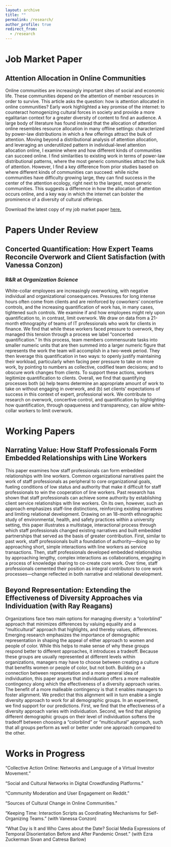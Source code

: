 ```yaml
---
layout: archive
title: ""
permalink: /research/
author_profile: true
redirect_from:
  - /research
---
```


# Job Market Paper

## Attention Allocation in Online Communities

Online communities are increasingly important sites of social and economic life. These communities depend on the attention of member resources in order to survive. This article asks the question: how is attention allocated in online communities? Early work highlighted a key promise of the internet: to counteract homogenizing cultural forces in society and provide a more egalitarian context for a greater diversity of content to find an audience. A large body of literature has found instead that the allocation of attention online resembles resource allocation in many offline settings: characterized by power-law distributions in which a few offerings attract the bulk of attention. Moving beyond a distributional analysis of attention allocation, and leveraging an underutilized pattern in individual-level attention allocation online, I examine where and how different kinds of communities can succeed online. I find similarities to existing work in terms of power-law distributional patterns, where the most generic communities attract the bulk of attention. However, I find a key difference from prior studies based on where different kinds of communities can succeed: while niche communities have difficulty growing large, they can find success in the center of the attention ecology, right next to the largest, most generic communities. This suggests a difference in how the allocation of attention occurs online, and a key way in which the internet can bolster the prominence of a diversity of cultural offerings.

Download the latest copy of my job market paper <a href="https://jmellody.github.io/files/Mellody_Attention_Allocation.pdf" target="_blank">here.</a>

# Papers Under Review

## Concerted Quantification: How Expert Teams Reconcile Overwork and Client Satisfaction (with Vanessa Conzon)

### R&R at *Organization Science*

White-collar employees are increasingly overworking, with negative individual and organizational consequences. Pressures for long intense hours often come from clients and are reinforced by coworkers’ concertive controls, and the increasing quantification of work has, in many cases, tightened such controls. We examine if and how employees might rely upon quantification to, in contrast, limit overwork. We draw on data from a 21-month ethnography of teams of IT professionals who work for clients in finance. We find that while these workers faced pressure to overwork, they managed this tension through a process we label “concerted quantification.” In this process, team members commensurate tasks into smaller numeric units that are then summed into a larger numeric figure that represents the work the team will accomplish in a two-week period. They then leverage this quantification in two ways: to openly justify maintaining their workload, particularly when facing peer pressure to take on more work, by pointing to numbers as collective, codified team decisions; and to obscure work changes from clients. To support these actions, workers legitimize quantification to clients. Overall, we find that quantifying processes both (a) help teams determine an appropriate amount of work to take on without engaging in overwork, and (b) set clients’ expectations of success in this context of expert, professional work. We contribute to research on overwork, concertive control, and quantification by highlighting how quantification, through opaqueness and transparency, can allow white-collar workers to limit overwork.

# Working Papers

## Narrating Value: How Staff Professionals Form Embedded Relationships with Line Workers

This paper examines how staff professionals can form embedded relationships with line workers. Common organizational narratives paint the work of staff professionals as peripheral to core organizational goals, fueling conditions of low status and authority that make it difficult for staff professionals to win the cooperation of line workers. Past research has shown that staff professionals can achieve some authority by establishing client service relationships with line workers. On its own, however, such an approach emphasizes staff-line distinctions, reinforcing existing narratives and limiting relational development. Drawing on an 18-month ethnographic study of environmental, health, and safety practices within a university setting, this paper illustrates a multistage, interactional process through which staff professionals changed existing narratives and built embedded partnerships that served as the basis of greater contribution. First, similar to past work, staff professionals built a foundation of authority—doing so by approaching short, simple interactions with line workers as service transactions. Then, staff professionals developed embedded relationships by approaching lengthy, complex interactions as collaborations, engaging in a process of knowledge sharing to co-create core work. Over time, staff professionals cemented their position as integral contributors to core work processes—change reflected in both narrative and relational development.

## Beyond Representation: Extending the Effectiveness of Diversity Approaches via Individuation (with Ray Reagans)

Organizations face two main options for managing diversity: a “colorblind” approach that minimizes differences by valuing equality and a “multicultural” approach that highlights, and thereby values, differences. Emerging research emphasizes the importance of demographic representation in shaping the appeal of either approach to women and people of color. While this helps to make sense of why these groups respond better to different approaches, it introduces a tradeoff. Because these groups are usually represented at different levels within organizations, managers may have to choose between creating a culture that benefits women or people of color, but not both. Building on a connection between representation and a more general idea of individuation, this paper argues that individuation offers a more malleable contingency along which the effectiveness of a diversity approach varies. The benefit of a more malleable contingency is that it enables managers to foster alignment. We predict that this alignment will in turn enable a single diversity approach to work for all demographic groups. In an experiment, we find support for our predictions. First, we find that the effectiveness of a diversity approach varies with individuation. Second, we find that aligning different demographic groups on their level of individuation softens the tradeoff between choosing a “colorblind” or “multicultural” approach, such that all groups perform as well or better under one approach compared to the other.

# Works in Progress

“Collective Action Online: Networks and Language of a Virtual Investor Movement.”

“Social and Cultural Networks in Digital Crowdfunding Platforms.”

“Community Moderation and User Engagement on Reddit.”

“Sources of Cultural Change in Online Communities.”

“Keeping Time: Interaction Scripts as Coordinating Mechanisms for Self-Organizing Teams.” (with Vanessa Conzon) 

“What Day is It and Who Cares about the Date? Social Media Expressions of Temporal Disorientation Before and After Pandemic Onset.” (with Ezra Zuckerman Sivan and Catresa Barlow)








